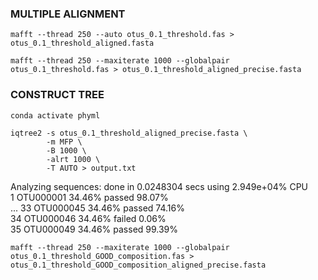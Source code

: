 ### MULTIPLE ALIGNMENT

`mafft --thread 250 --auto otus_0.1_threshold.fas > otus_0.1_threshold_aligned.fasta`  

`mafft --thread 250 --maxiterate 1000 --globalpair otus_0.1_threshold.fas > otus_0.1_threshold_aligned_precise.fasta`

### CONSTRUCT TREE

`conda activate phyml`

```
iqtree2 -s otus_0.1_threshold_aligned_precise.fasta \
        -m MFP \
        -B 1000 \
        -alrt 1000 \
        -T AUTO > output.txt
```

Analyzing sequences: done in 0.0248304 secs using 2.949e+04% CPU  
   1  OTU000001   34.46%    passed     98.07%  
        ...
  33  OTU000045   34.46%    passed     74.16%  
  34  OTU000046   34.46%    failed      0.06%  
  35  OTU000049   34.46%    passed     99.39%  


`mafft --thread 250 --maxiterate 1000 --globalpair otus_0.1_threshold_GOOD_composition.fas > otus_0.1_threshold_GOOD_composition_aligned_precise.fasta`
